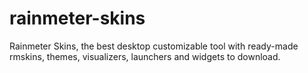 # rainmeter-skins
Rainmeter Skins, the best desktop customizable tool with ready-made rmskins, themes, visualizers, launchers and widgets to download.
